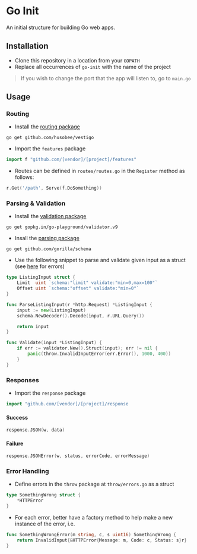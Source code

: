 # Go Init
An initial structure for building Go web apps.

## Installation
- Clone this repository in a location from your `GOPATH`
- Replace all occurrences of `go-init` with the name of the project

> If you wish to change the port that the app will listen to, go to `main.go`

## Usage
### Routing
- Install the [routing package](https://github.com/husobee/vestigo)
```
go get github.com/husobee/vestigo
```
- Import the `features` package
```go
import f "github.com/[vendor]/[project]/features"
```
- Routes can be defined in `routes/routes.go` in the `Register` method as follows:
```go
r.Get('/path', Serve(f.DoSomething))
```

### Parsing & Validation

- Install the [validation package](https://github.com/go-playground/validator)
```
go get gopkg.in/go-playground/validator.v9
```
- Insall the [parsing package](http://www.gorillatoolkit.org/pkg/schema)
```
go get github.com/gorilla/schema
```
- Use the following snippet to parse and validate given input as a struct (see [here](#errors) for errors)
```go
type ListingInput struct {
	Limit  uint `schema:"limit" validate:"min=0,max=100"`
	Offset uint `schema:"offset" validate:"min=0"`
}

func ParseListingInput(r *http.Request) *ListingInput {
	input := new(ListingInput)
	schema.NewDecoder().Decode(input, r.URL.Query())

	return input
}

func Validate(input *ListingInput) {
	if err := validator.New().Struct(input); err != nil {
		panic(throw.InvalidInputError(err.Error(), 1000, 400))
	}
}
```

### Responses

- Import the `response` package
```go
import "github.com/[vendor]/[project]/response
```
#### Success
```go
response.JSON(w, data)
```
#### Failure
```go
response.JSONError(w, status, errorCode, errorMessage)
```

### Error Handling
- Define errors in the `throw` package at `throw/errors.go` as a struct
```go
type SomethingWrong struct {
	*HTTPError
}
```
- For each error, better have a factory method to help make a new instance of the error, i.e.
```go
func SomethingWrongError(m string, c, s uint16) SomethingWrong {
	return InvalidInput{&HTTPError{Message: m, Code: c, Status: s}r}
}
```
